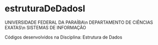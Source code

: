 estruturaDeDadosI
=================

UNIVERSIDADE FEDERAL DA PARAÍBA\n
DEPARTAMENTO DE CIÊNCIAS EXATAS\n
SISTEMAS DE INFORMAÇÃO

Códigos desenvolvidos na Disciplina: Estrutura de Dados
